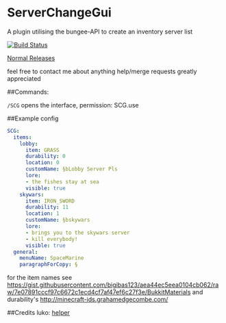 # ServerChangeGui
A plugin utilising the bungee-API to create an inventory server list

[![Build Status](https://travis-ci.org/bigibas123/ServerChangeGui.svg?branch=master)](https://travis-ci.org/bigibas123/ServerChangeGui)

 [Normal Releases](https://github.com/bigibas123/ServerChangeGui/releases "Normal Releases")



feel free to contact me about anything
help/merge requests greatly appreciated


##Commands:

  `/SCG` opens the interface, permission: SCG.use


##Example config
```YAML
SCG:
  items:
    lobby:
      item: GRASS
      durability: 0
      location: 0
      customName: §bLobby Server Pls
      lore:
      - the fishes stay at sea
      visible: true
    skywars:
      item: IRON_SWORD
      durability: 11
      location: 1
      customName: §bskywars
      lore:
      - brings you to the skywars server
      - kill everybody!
      visible: true
  general:
    menuName: SpaceMarine
    paragraphForCopy: §

```

for the item names see https://gist.githubusercontent.com/bigibas123/aea44ec5eea0104cb062/raw/7e07891cccf97c6672c1ecd4cf7af47ef6c27f3e/BukkitMaterials and durability's http://minecraft-ids.grahamedgecombe.com/


##Credits
luko: [helper](https://github.com/lucko/helper)
